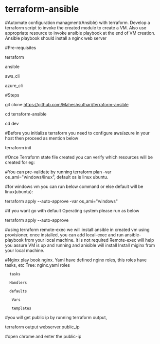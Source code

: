 # terraform-ansible


#Automate configuration managment(Ansible) with terraform.
Develop a terraform script to invoke the created module to create a VM. Also use appropriate resource to invoke ansible playbook at the end of VM creation. Ansible playbook should install a nginx web server

#Pre-requisites

terraform 

ansible

aws_cli

azure_cli


#Steps

git clone https://github.com/Maheshsuthari/terraform-ansible

cd terraform-ansible

cd dev

#Before you initialize terraform you need to configure aws/azure in your host then proceed as mention below

terraform init

#Once Terraform state file created you can verify which resources will be created for eg:

#You can pre-validate by running terraform plan -var os_ami="windows/linux", default os is linux ubuntu.
 
#for windows vm you can run below command or else default will be linux(ubuntu):

terraform apply --auto-approve -var os_ami="windows"

#if you want go with default Operating system please run as below

terraform apply --auto-approve 

#using terraform remote-exec we will install ansible in created vm using provisioner, once installed, you can add local-exec and run ansible-playbook from your local machine. It is not required 
 Remote-exec will help you assure VM is up and running and anisible will install 
 Install miginx from your local machine. 

#Nginx play book nginx. Yaml have defined nginx roles, this roles have tasks, etc
   Tree:
    nginx.yaml
    roles

      tasks
      
      Handlers
 
      defaults

       Vars
       
       templates



#you will get public ip by running terraform output,

terraform output webserver.public_ip

#open chrome and enter the public-ip

